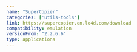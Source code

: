 ```yaml
---
name: "SuperCopier"
categories: ['utils-tools']
link: https://supercopier.en.lo4d.com/download
compatibility: emulation
versionFrom: "2.2.6.6"
type: applications
---
```


